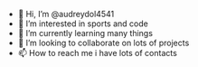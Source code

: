 - 👋 Hi, I’m @audreydol4541
- 👀 I’m interested in sports and code
- 🌱 I’m currently learning many things
- 💞️ I’m looking to collaborate on lots of projects
- 📫 How to reach me i have lots of contacts

<!---
audreydol4541/audreydol4541 is a ✨ special ✨ repository because its `README.md` (this file) appears on your GitHub profile.
You can click the Preview link to take a look at your changes.
--->
